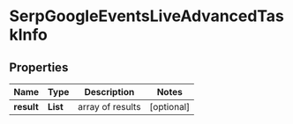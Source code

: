 # SerpGoogleEventsLiveAdvancedTaskInfo


## Properties

| Name | Type | Description | Notes |
|------------ | ------------- | ------------- | -------------|
**result** | **List<SerpGoogleEventsLiveAdvancedResultInfo>** | array of results |[optional]|